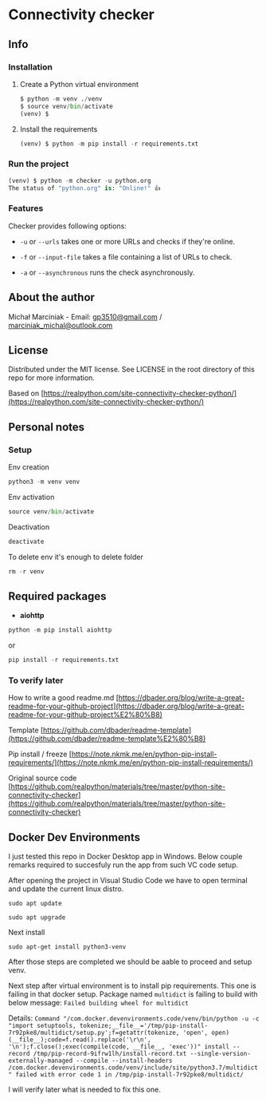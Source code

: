 # Connectivity checker

## Info

### Installation

1. Create a Python virtual environment

   ```python
   $ python -m venv ./venv
   $ source venv/bin/activate
   (venv) $
   ```

2. Install the requirements

      ```python
      (venv) $ python -m pip install -r requirements.txt
      ```

### Run the project

```python
(venv) $ python -m checker -u python.org
The status of "python.org" is: "Online!" 👍
```

### Features

Checker provides following options:

* ```-u``` or ```--urls``` takes one or more URLs and checks if they're online.

* ```-f``` or ```--input-file``` takes a file containing a list of URLs to check.

* ```-a``` or ```--asynchronous``` runs the check asynchronously.

## About the author

Michał Marciniak - Email: <gp3510@gmail.com> / <marciniak_michal@outlook.com>

## License

Distributed under the MIT license. See LICENSE in the root directory of this repo for more information.

Based on [https://realpython.com/site-connectivity-checker-python/](https://realpython.com/site-connectivity-checker-python/)

## Personal notes

### Setup

Env creation

```python
python3 -m venv venv
```

Env activation

```python
source venv/bin/activate
```

Deactivation

```python
deactivate
```

To delete env it's enough to delete folder

```python
rm -r venv
```

## Required packages

* **aiohttp**

```python
python -m pip install aiohttp
```

or

```python
pip install -r requirements.txt
```

### To verify later

How to write a good readme.md [https://dbader.org/blog/write-a-great-readme-for-your-github-project](https://dbader.org/blog/write-a-great-readme-for-your-github-project%E2%80%B8)

Template [https://github.com/dbader/readme-template](https://github.com/dbader/readme-template%E2%80%B8)

Pip install / freeze [https://note.nkmk.me/en/python-pip-install-requirements/](https://note.nkmk.me/en/python-pip-install-requirements/)

Original source code [https://github.com/realpython/materials/tree/master/python-site-connectivity-checker](https://github.com/realpython/materials/tree/master/python-site-connectivity-checker)

## Docker Dev Environments

I just tested this repo in Docker Desktop app in Windows. Below couple remarks required to succesfuly run the app from such VC code setup.

After opening the project in Visual Studio Code we have to open terminal and update the current linux distro.

```sudo apt update```

```sudo apt upgrade```

Next install

```sudo apt-get install python3-venv```

After those steps are completed we should be aable to proceed and setup venv.

Next step after virtual environment is to install pip requirements. This one is failing in that docker setup.
Package named ```multidict``` is failing to build with below message:
```Failed building wheel for multidict```

Details:
```Command "/com.docker.devenvironments.code/venv/bin/python -u -c "import setuptools, tokenize;__file__='/tmp/pip-install-7r92pke8/multidict/setup.py';f=getattr(tokenize, 'open', open)(__file__);code=f.read().replace('\r\n', '\n');f.close();exec(compile(code, __file__, 'exec'))" install --record /tmp/pip-record-9ifrw1lh/install-record.txt --single-version-externally-managed --compile --install-headers /com.docker.devenvironments.code/venv/include/site/python3.7/multidict" failed with error code 1 in /tmp/pip-install-7r92pke8/multidict/```

I will verify later what is needed to fix this one.